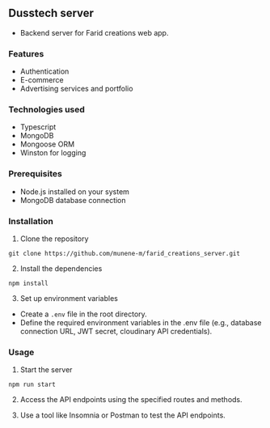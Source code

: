 ## Dusstech server

- Backend server for Farid creations web app.

### Features

- Authentication
- E-commerce
- Advertising services and portfolio

### Technologies used

- Typescript
- MongoDB
- Mongoose ORM
- Winston for logging

### Prerequisites

- Node.js installed on your system
- MongoDB database connection

### Installation

1. Clone the repository

```
git clone https://github.com/munene-m/farid_creations_server.git

```

2. Install the dependencies

```
npm install
```

3. Set up environment variables

- Create a `.env` file in the root directory.
- Define the required environment variables in the .env file (e.g., database connection URL, JWT secret, cloudinary API credentials).

### Usage

1. Start the server

```
npm run start
```

2. Access the API endpoints using the specified routes and methods.

3. Use a tool like Insomnia or Postman to test the API endpoints.
